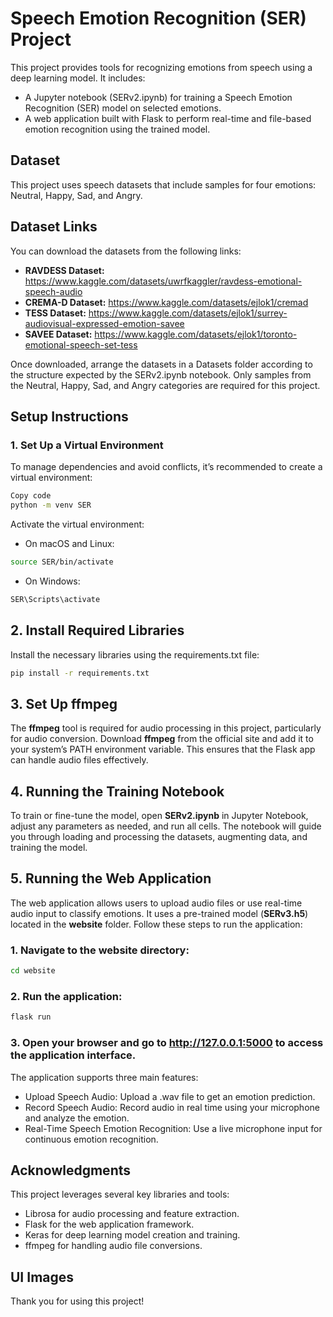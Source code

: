 # Speech Emotion Recognition (SER) Project

This project provides tools for recognizing emotions from speech using a deep learning model. It includes:

- A Jupyter notebook (SERv2.ipynb) for training a Speech Emotion Recognition (SER) model on selected emotions.
- A web application built with Flask to perform real-time and file-based emotion recognition using the trained model.

## Dataset
This project uses speech datasets that include samples for four emotions: Neutral, Happy, Sad, and Angry.

## Dataset Links
You can download the datasets from the following links:

- **RAVDESS Dataset:** https://www.kaggle.com/datasets/uwrfkaggler/ravdess-emotional-speech-audio
- **CREMA-D Dataset:** https://www.kaggle.com/datasets/ejlok1/cremad
- **TESS Dataset:** https://www.kaggle.com/datasets/ejlok1/surrey-audiovisual-expressed-emotion-savee
- **SAVEE Dataset:** https://www.kaggle.com/datasets/ejlok1/toronto-emotional-speech-set-tess

Once downloaded, arrange the datasets in a Datasets folder according to the structure expected by the SERv2.ipynb notebook. Only samples from the Neutral, Happy, Sad, and Angry categories are required for this project.

## Setup Instructions
### 1. Set Up a Virtual Environment
To manage dependencies and avoid conflicts, it’s recommended to create a virtual environment:

```bash
Copy code
python -m venv SER
```

Activate the virtual environment:

- On macOS and Linux:
```bash
source SER/bin/activate
```

- On Windows:
```bash
SER\Scripts\activate
```

## 2. Install Required Libraries
Install the necessary libraries using the requirements.txt file:
```bash
pip install -r requirements.txt
```

## 3. Set Up ffmpeg
The **ffmpeg** tool is required for audio processing in this project, particularly for audio conversion. Download **ffmpeg** from the official site and add it to your system’s PATH environment variable. This ensures that the Flask app can handle audio files effectively.

## 4. Running the Training Notebook
To train or fine-tune the model, open **SERv2.ipynb** in Jupyter Notebook, adjust any parameters as needed, and run all cells. The notebook will guide you through loading and processing the datasets, augmenting data, and training the model.

## 5. Running the Web Application
The web application allows users to upload audio files or use real-time audio input to classify emotions. It uses a pre-trained model (**SERv3.h5**) located in the **website** folder. Follow these steps to run the application:

### 1. Navigate to the website directory:
```bash
cd website
```
### 2. Run the application:
```bash
flask run
```
### 3. Open your browser and go to http://127.0.0.1:5000 to access the application interface.

The application supports three main features:

- Upload Speech Audio: Upload a .wav file to get an emotion prediction.
- Record Speech Audio: Record audio in real time using your microphone and analyze the emotion.
- Real-Time Speech Emotion Recognition: Use a live microphone input for continuous emotion recognition.

## Acknowledgments

This project leverages several key libraries and tools:

- Librosa for audio processing and feature extraction.
- Flask for the web application framework.
- Keras for deep learning model creation and training.
- ffmpeg for handling audio file conversions.

## UI Images


Thank you for using this project!
